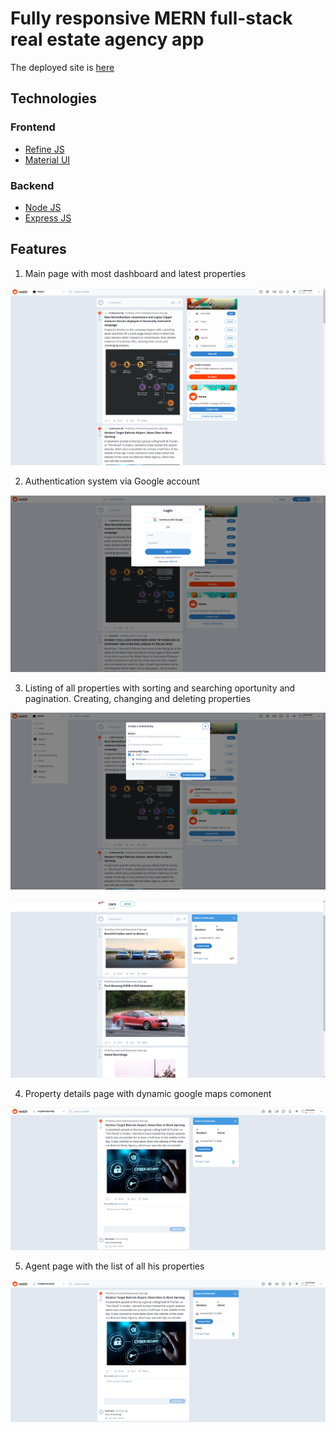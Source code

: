 # Fully responsive MERN full-stack real estate agency app
The deployed site is [here](https://estate.boronilov.store/)

## Technologies

### Frontend
* [Refine JS](https://refine.dev/)
* [Material UI](https://mui.com/)

### Backend
* [Node JS](https://nodejs.org/)
* [Express JS](https://expressjs.com/)


## Features
1. Main page with most dashboard and latest properties 

![Landing page](https://github.com/aboronilov/reddit/blob/main/public/screenshots/landing.png)

2. Authentication system via Google account

![Auth](https://github.com/aboronilov/reddit/blob/main/public/screenshots/auth.png)

3. Listing of all properties with sorting and searching oportunity and pagination. Creating, changing and deleting properties
 
![Create community](https://github.com/aboronilov/reddit/blob/main/public/screenshots/create_community.png)

![Community](https://github.com/aboronilov/reddit/blob/main/public/screenshots/community.png)

4. Property details page with dynamic google maps comonent

![Post](https://github.com/aboronilov/reddit/blob/main/public/screenshots/post.png)

5. Agent page with the list of all his properties 

![Agent](https://github.com/aboronilov/reddit/blob/main/public/screenshots/post.png)

